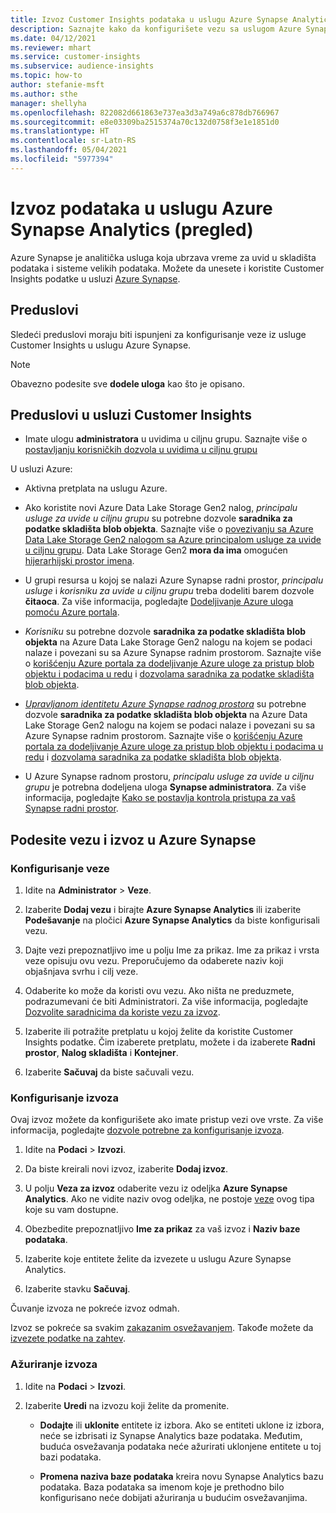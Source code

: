 ```yaml
---
title: Izvoz Customer Insights podataka u uslugu Azure Synapse Analytics
description: Saznajte kako da konfigurišete vezu sa uslugom Azure Synapse Analytics.
ms.date: 04/12/2021
ms.reviewer: mhart
ms.service: customer-insights
ms.subservice: audience-insights
ms.topic: how-to
author: stefanie-msft
ms.author: sthe
manager: shellyha
ms.openlocfilehash: 822082d661863e737ea3d3a749a6c878db766967
ms.sourcegitcommit: e8e03309ba2515374a70c132d0758f3e1e1851d0
ms.translationtype: HT
ms.contentlocale: sr-Latn-RS
ms.lasthandoff: 05/04/2021
ms.locfileid: "5977394"
---
```

# <a name="export-data-to-azure-synapse-analytics-preview"></a>Izvoz podataka u uslugu Azure Synapse Analytics (pregled)

Azure Synapse je analitička usluga koja ubrzava vreme za uvid u skladišta podataka i sisteme velikih podataka. Možete da unesete i koristite Customer Insights podatke u usluzi [Azure Synapse](/azure/synapse-analytics/overview-what-is).

## <a name="prerequisites"></a>Preduslovi

Sledeći preduslovi moraju biti ispunjeni za konfigurisanje veze iz usluge Customer Insights u uslugu Azure Synapse.

> [!NOTE]
> Obavezno podesite sve **dodele uloga** kao što je opisano.  

## <a name="prerequisites-in-customer-insights"></a>Preduslovi u usluzi Customer Insights

* Imate ulogu **administratora** u uvidima u ciljnu grupu. Saznajte više o [postavljanju korisničkih dozvola u uvidima u ciljnu grupu](permissions.md#assign-roles-and-permissions)

U usluzi Azure: 

- Aktivna pretplata na uslugu Azure.

- Ako koristite novi Azure Data Lake Storage Gen2 nalog, *principalu usluge za uvide u ciljnu grupu* su potrebne dozvole **saradnika za podatke skladišta blob objekta**. Saznajte više o [povezivanju sa Azure Data Lake Storage Gen2 nalogom sa Azure principalom usluge za uvide u ciljnu grupu](connect-service-principal.md). Data Lake Storage Gen2 **mora da ima** omogućen [hijerarhijski prostor imena](/azure/storage/blobs/data-lake-storage-namespace).

- U grupi resursa u kojoj se nalazi Azure Synapse radni prostor, *principalu usluge* i *korisniku za uvide u ciljnu grupu* treba dodeliti barem dozvole **čitaoca**. Za više informacija, pogledajte [Dodeljivanje Azure uloga pomoću Azure portala](/azure/role-based-access-control/role-assignments-portal).

- *Korisniku* su potrebne dozvole **saradnika za podatke skladišta blob objekta** na Azure Data Lake Storage Gen2 nalogu na kojem se podaci nalaze i povezani su sa Azure Synapse radnim prostorom. Saznajte više o [korišćenju Azure portala za dodeljivanje Azure uloge za pristup blob objektu i podacima u redu](/azure/storage/common/storage-auth-aad-rbac-portal) i [dozvolama saradnika za podatke skladišta blob objekta](/azure/role-based-access-control/built-in-roles#storage-blob-data-contributor).

- *[Upravljanom identitetu Azure Synapse radnog prostora](/azure/synapse-analytics/security/synapse-workspace-managed-identity)* su potrebne dozvole **saradnika za podatke skladišta blob objekta** na Azure Data Lake Storage Gen2 nalogu na kojem se podaci nalaze i povezani su sa Azure Synapse radnim prostorom. Saznajte više o [korišćenju Azure portala za dodeljivanje Azure uloge za pristup blob objektu i podacima u redu](/azure/storage/common/storage-auth-aad-rbac-portal) i [dozvolama saradnika za podatke skladišta blob objekta](/azure/role-based-access-control/built-in-roles#storage-blob-data-contributor).

- U Azure Synapse radnom prostoru, *principalu usluge za uvide u ciljnu grupu* je potrebna dodeljena uloga **Synapse administratora**. Za više informacija, pogledajte [Kako se postavlja kontrola pristupa za vaš Synapse radni prostor](/azure/synapse-analytics/security/how-to-set-up-access-control).

## <a name="set-up-the-connection-and-export-to-azure-synapse"></a>Podesite vezu i izvoz u Azure Synapse

### <a name="configure-a-connection"></a>Konfigurisanje veze

1. Idite na **Administrator** > **Veze**.

1. Izaberite **Dodaj vezu** i birajte **Azure Synapse Analytics** ili izaberite **Podešavanje** na pločici **Azure Synapse Analytics** da biste konfigurisali vezu.

1. Dajte vezi prepoznatljivo ime u polju Ime za prikaz. Ime za prikaz i vrsta veze opisuju ovu vezu. Preporučujemo da odaberete naziv koji objašnjava svrhu i cilj veze.

1. Odaberite ko može da koristi ovu vezu. Ako ništa ne preduzmete, podrazumevani će biti Administratori. Za više informacija, pogledajte [Dozvolite saradnicima da koriste vezu za izvoz](connections.md#allow-contributors-to-use-a-connection-for-exports).

1. Izaberite ili potražite pretplatu u kojoj želite da koristite Customer Insights podatke. Čim izaberete pretplatu, možete i da izaberete **Radni prostor**, **Nalog skladišta** i **Kontejner**.

1. Izaberite **Sačuvaj** da biste sačuvali vezu.

### <a name="configure-an-export"></a>Konfigurisanje izvoza

Ovaj izvoz možete da konfigurišete ako imate pristup vezi ove vrste. Za više informacija, pogledajte [dozvole potrebne za konfigurisanje izvoza](export-destinations.md#set-up-a-new-export).

1. Idite na **Podaci** > **Izvozi**.

1. Da biste kreirali novi izvoz, izaberite **Dodaj izvoz**.

1. U polju **Veza za izvoz** odaberite vezu iz odeljka **Azure Synapse Analytics**. Ako ne vidite naziv ovog odeljka, ne postoje [veze](connections.md) ovog tipa koje su vam dostupne.

1. Obezbedite prepoznatljivo **Ime za prikaz** za vaš izvoz i **Naziv baze podataka**.

1. Izaberite koje entitete želite da izvezete u uslugu Azure Synapse Analytics.

1. Izaberite stavku **Sačuvaj**.

Čuvanje izvoza ne pokreće izvoz odmah.

Izvoz se pokreće sa svakim [zakazanim osvežavanjem](system.md#schedule-tab). Takođe možete da [izvezete podatke na zahtev](export-destinations.md#run-exports-on-demand).

### <a name="update-an-export"></a>Ažuriranje izvoza

1. Idite na **Podaci** > **Izvozi**.

1. Izaberite **Uredi** na izvozu koji želite da promenite.

   - **Dodajte** ili **uklonite** entitete iz izbora. Ako se entiteti uklone iz izbora, neće se izbrisati iz Synapse Analytics baze podataka. Međutim, buduća osvežavanja podataka neće ažurirati uklonjene entitete u toj bazi podataka.

   - **Promena naziva baze podataka** kreira novu Synapse Analytics bazu podataka. Baza podataka sa imenom koje je prethodno bilo konfigurisano neće dobijati ažuriranja u budućim osvežavanjima.
